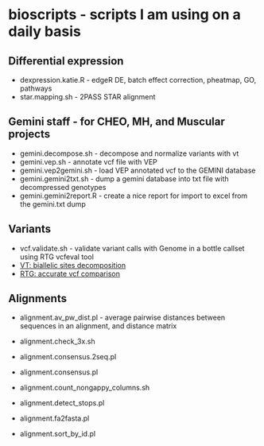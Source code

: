 # bioscripts - scripts I am using on a daily basis

## Differential expression

* dexpression.katie.R - edgeR DE, batch effect correction, pheatmap, GO, pathways
* star.mapping.sh - 2PASS STAR alignment

## Gemini staff - for CHEO, MH, and Muscular projects

* gemini.decompose.sh - decompose and normalize variants with vt
* gemini.vep.sh - annotate vcf file with VEP
* gemini.vep2gemini.sh - load VEP annotated vcf to the GEMINI database
* gemini.gemini2txt.sh - dump a gemini database into txt file with decompressed genotypes
* gemini.gemini2report.R  - create a nice report for import to excel from the gemini.txt dump

## Variants

* vcf.validate.sh - validate variant calls with Genome in a bottle callset using RTG vcfeval tool
* [VT: biallelic sites decomposition](https://github.com/atks/vt)
* [RTG: accurate vcf comparison](https://github.com/RealTimeGenomics/rtg-tools)

## Alignments

* alignment.av_pw_dist.pl - average pairwise distances between sequences in an alignment, and distance matrix

* alignment.check_3x.sh

* alignment.consensus.2seq.pl

* alignment.consensus.pl

* alignment.count_nongappy_columns.sh

* alignment.detect_stops.pl

* alignment.fa2fasta.pl

* alignment.sort_by_id.pl